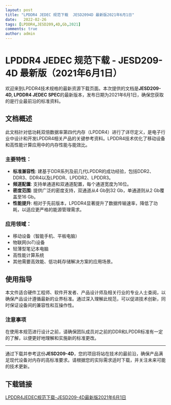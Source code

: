 ```yaml
---
layout: post
title: "LPDDR4 JEDEC 规范下载  JESD2094D 最新版2021年6月1日"
date:   2022-02-26
tags: [LPDDR4,JESD209,4D,Gb,2021]
comments: true
author: admin
---
```

# LPDDR4 JEDEC 规范下载 - JESD209-4D 最新版（2021年6月1日）

欢迎来到LPDDR4技术规格的最新资源下载页面。本次提供的文档是**JESD209-4D, LPDDR4 JEDEC SPEC**的最新版本，发布日期为2021年6月1日，确保您获取的是行业最前沿的标准资料。

## 文档概述

此文档针对低功耗双倍数据率第四代内存（LPDDR4）进行了详尽定义，是电子行业中设计和开发LPDDR4相关产品的关键参考资料。LPDDR4技术优化了移动设备和高性能计算应用中的内存性能与能效比。

### 主要特性：

- **标准兼容性**: 建基于DDR系列及前几代LPDDR的成功经验，包括DDR2、DDR3、DDR4以及LPDDR、LPDDR2、LPDDR3。
- **频道配置**: 支持单通道和双通道配置，每个通道宽度为16位。
- **密度范围**: 提供广泛的密度支持，双通道从4 Gb到32 Gb，单通道则从2 Gb覆盖至16 Gb。
- **性能提升**: 相对于先前版本，LPDDR4显著提升了数据传输速率，降低了功耗，以适应更严格的能源管理需求。

### 应用领域：

- 移动设备（智能手机、平板电脑）
- 物联网(IoT)设备
- 轻薄型笔记本电脑
- 高性能计算系统
- 其他需要高效能、低功耗存储解决方案的应用场景。

## 使用指导

本文件适合硬件工程师、软件开发者、产品设计师及相关行业的专业人士查阅，以确保产品设计遵循最新的业界标准。通过深入理解此规范，可以促进技术创新，同时保证设备间的兼容性和互操作性。

### 注意事项

在使用本规范进行设计之前，请确保团队成员对之前的DDR和LPDDR标准有一定的了解，以便更好地理解和实施新的标准更改。

---

通过下载并参考这份**JESD209-4D**，您的项目将站在技术的最前沿，确保产品满足现代设备对内存的高标准要求。请根据您的实际需求适时下载，并关注未来可能的技术更新。

## 下载链接

[LPDDR4JEDEC规范下载-JESD209-4D最新版2021年6月1日](https://pan.quark.cn/s/a53b3ce1533c)